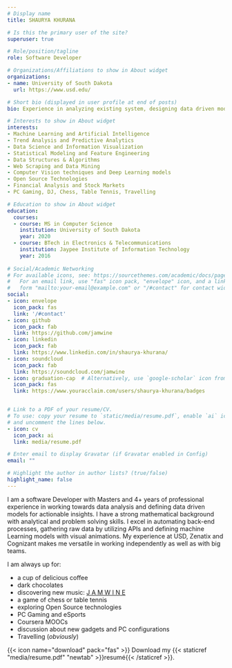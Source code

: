 ```yaml
---
# Display name
title: SHAURYA KHURANA

# Is this the primary user of the site?
superuser: true

# Role/position/tagline
role: Software Developer

# Organizations/Affiliations to show in About widget
organizations:
- name: University of South Dakota
  url: https://www.usd.edu/

# Short bio (displayed in user profile at end of posts)
bio: Experience in analyzing existing system, designing data driven models and driving strategic plans by working with various stakeholders to manage entire project.

# Interests to show in About widget
interests:
- Machine Learning and Artificial Intelligence
- Trend Analysis and Predictive Analytics
- Data Science and Information Visualization
- Statistical Modeling and Feature Engineering
- Data Structures & Algorithms
- Web Scraping and Data Mining
- Computer Vision techniques and Deep Learning models
- Open Source Technologies
- Financial Analysis and Stock Markets
- PC Gaming, DJ, Chess, Table Tennis, Travelling

# Education to show in About widget
education:
  courses:
  - course: MS in Computer Science
    institution: University of South Dakota
    year: 2020
  - course: BTech in Electronics & Telecommunications
    institution: Jaypee Institute of Information Technology
    year: 2016
  
# Social/Academic Networking
# For available icons, see: https://sourcethemes.com/academic/docs/page-builder/#icons
#   For an email link, use "fas" icon pack, "envelope" icon, and a link in the
#   form "mailto:your-email@example.com" or "/#contact" for contact widget.
social:
- icon: envelope
  icon_pack: fas
  link: '/#contact'
- icon: github
  icon_pack: fab
  link: https://github.com/jamwine
- icon: linkedin
  icon_pack: fab
  link: https://www.linkedin.com/in/shaurya-khurana/
- icon: soundcloud
  icon_pack: fab
  link: https://soundcloud.com/jamwine
- icon: graduation-cap  # Alternatively, use `google-scholar` icon from `ai` icon pack
  icon_pack: fas
  link: https://www.youracclaim.com/users/shaurya-khurana/badges


# Link to a PDF of your resume/CV.
# To use: copy your resume to `static/media/resume.pdf`, enable `ai` icons in `params.toml`, 
# and uncomment the lines below.
- icon: cv
  icon_pack: ai
  link: media/resume.pdf

# Enter email to display Gravatar (if Gravatar enabled in Config)
email: ""

# Highlight the author in author lists? (true/false)
highlight_name: false
---
```


I am a software Developer with Masters and 4+ years of professional experience in working towards data analysis and defining data driven models for actionable insights. I have a strong mathematical background with analytical and problem solving skills. I excel in automating back-end processes, gathering raw data by utilizing APIs and defining machine Learning models with visual animations. My experience at USD, Zenatix and Cognizant makes me versatile in working independently as well as with big teams.

I am always up for:
 - a cup of delicious coffee
 - dark chocolates
 - discovering new music: [J A M W I N E](https://jam-wine.tumblr.com/)
 - a game of chess or table tennis
 - exploring Open Source technologies
 - PC Gaming and eSports
 - Coursera MOOCs
 - discussion about new gadgets and PC configurations
 - Travelling (*obviously*)

{{< icon name="download" pack="fas" >}} Download my {{< staticref "media/resume.pdf" "newtab" >}}resumé{{< /staticref >}}.

